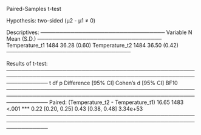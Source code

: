 
Paired-Samples t-test

Hypothesis: two-sided (μ2 - μ1 ≠ 0)

Descriptives:
─────────────────────────────────
       Variable    N  Mean (S.D.)
─────────────────────────────────
 Temperature_t1 1484 36.28 (0.60)
 Temperature_t2 1484 36.50 (0.42)
─────────────────────────────────

Results of t-test:
───────────────────────────────────────────────────────────────────────────────────────────────────────────────
                                               t   df     p     Difference [95% CI] Cohen’s d [95% CI]     BF10
───────────────────────────────────────────────────────────────────────────────────────────────────────────────
Paired: (Temperature_t2 - Temperature_t1)  16.65 1483 <.001 ***   0.22 [0.20, 0.25]  0.43 [0.38, 0.48] 3.34e+53
───────────────────────────────────────────────────────────────────────────────────────────────────────────────

